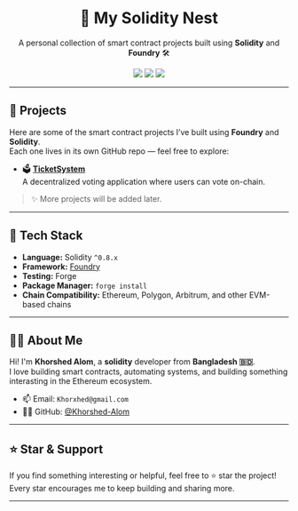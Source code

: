 <h1 align="center">🚀 My Solidity Nest</h1>

<p align="center">
  A personal collection of smart contract projects built using <strong>Solidity</strong> and <strong>Foundry</strong> 🛠️  
</p>

<p align="center">
  <img src="https://img.shields.io/badge/Solidity-0.8.x-purple" />
  <img src="https://img.shields.io/badge/Framework-Foundry-red" />
  <img src="https://img.shields.io/github/last-commit/Khorshed-Alom/My-Projects" />
</p>

---

## 📁 Projects

Here are some of the smart contract projects I’ve built using **Foundry** and **Solidity**.  
Each one lives in its own GitHub repo — feel free to explore:

- 🗳️ **[TicketSystem](https://github.com/Khorshed-Alom/TicketSystem)**  
  A decentralized voting application where users can vote on-chain.
  

> ✨ More projects will be added later.

---

## 🧰 Tech Stack

- **Language:** Solidity `^0.8.x`
- **Framework:** [Foundry](https://book.getfoundry.sh/)
- **Testing:** Forge
- **Package Manager:** `forge install`
- **Chain Compatibility:** Ethereum, Polygon, Arbitrum, and other EVM-based chains

---

## 🙋‍♂️ About Me

Hi! I'm **Khorshed Alom**, a **solidity** developer from **Bangladesh 🇧🇩**.  
I love building smart contracts, automating systems, and building something interasting in the Ethereum ecosystem.

- 📫 Email: `Khorxhed@gmail.com`
- 🧑‍💻 GitHub: [@Khorshed-Alom](https://github.com/Khorshed-Alom)

---

## ⭐ Star & Support

If you find something interesting or helpful, feel free to ⭐ star the project!  
Every star encourages me to keep building and sharing more.

---

